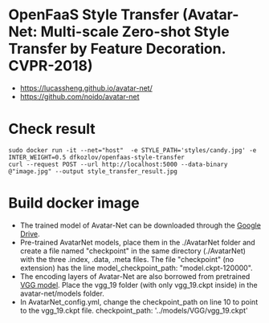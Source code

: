 # OpenFaaS Style Transfer (Avatar-Net: Multi-scale Zero-shot Style Transfer by Feature Decoration. CVPR-2018)
* https://lucassheng.github.io/avatar-net/ 
* https://github.com/noido/avatar-net

# Check result
```
sudo docker run -it --net="host"  -e STYLE_PATH='styles/candy.jpg' -e INTER_WEIGHT=0.5 dfkozlov/openfaas-style-transfer
curl --request POST --url http://localhost:5000 --data-binary @"image.jpg" --output style_transfer_result.jpg
```

# Build docker image
* The trained model of Avatar-Net can be downloaded through the [Google Drive](https://drive.google.com/open?id=1_7x93xwZMhCL-kLrz4B2iZ01Y8Q7SlTX<Paste>).
* Pre-trained AvatarNet models, place them in the ./AvatarNet folder and create a file named "checkpoint" in the same directory (./AvatarNet) with the three .index, .data, .meta files. The file "checkpoint" (no extension) has the line model_checkpoint_path: "model.ckpt-120000". 
* The encoding layers of Avatar-Net are also borrowed from pretrained [VGG model](http://download.tensorflow.org/models/vgg_19_2016_08_28.tar.gz). Place the vgg_19 folder (with only vgg_19.ckpt inside) in the avatar-net/models folder.  
* In AvatarNet_config.yml, change the checkpoint_path on line 10 to point to the vgg_19.ckpt file. checkpoint_path: '../models/VGG/vgg_19.ckpt'
